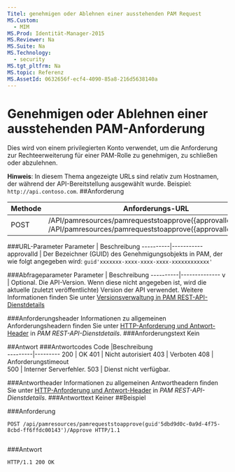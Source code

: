 ```yaml
---
Titel: genehmigen oder Ablehnen einer ausstehenden PAM Request
MS.Custom:
  - MIM
MS.Prod: Identität-Manager-2015
MS.Reviewer: Na
MS.Suite: Na
MS.Technology:
  - security
MS.tgt_pltfrm: Na
MS.topic: Referenz
MS.AssetId: 0632656f-ecf4-4090-85a8-216d5638140a
---
```

# Genehmigen oder Ablehnen einer ausstehenden PAM-Anforderung
Dies wird von einem privilegierten Konto verwendet, um die Anforderung zur Rechteerweiterung für einer PAM-Rolle zu genehmigen, zu schließen oder abzulehnen.

**Hinweis**: In diesem Thema angezeigte URLs sind relativ zum Hostnamen, der während der API-Bereitstellung ausgewählt wurde. Beispiel: `http://api.contoso.com`.
##Anforderung


Methode  |Anforderungs-URL  
---------|---------
POST     |/API/pamresources/pamrequeststoapprove({approvalId)/Approve <br/>/API/pamresources/pamrequeststoapprove({approvalId)/Reject

###URL-Parameter
Parameter | Beschreibung
----------|-----------
approvalId | Der Bezeichner (GUID) des Genehmigungsobjekts in PAM, der wie folgt angegeben wird: `guid'xxxxxxx-xxxx-xxxx-xxxx-xxxxxxxxxxxx'`

###Abfrageparameter
Parameter | Beschreibung
----------|--------------
v | Optional. Die API-Version. Wenn diese nicht angegeben ist, wird die aktuelle (zuletzt veröffentlichte) Version der API verwendet. Weitere Informationen finden Sie unter [Versionsverwaltung in PAM REST-API-Dienstdetails](privileged-access-management-rest-api-service-details.md#Versioning)


###Anforderungsheader
Informationen zu allgemeinen Anforderungsheadern finden Sie unter [HTTP-Anforderung und Antwort-Header](privileged-access-management-rest-api-service-details.md#HttpHeaders) in *PAM REST-API-Dienstdetails*.
###Anforderungstext
Kein

##Antwort
###Antwortcodes
Code  |Beschreibung  
---------|---------
200 | OK
401 | Nicht autorisiert
403 | Verboten
408 | Anforderungstimeout   
500 | Interner Serverfehler.
503 | Dienst nicht verfügbar.

###Antwortheader
Informationen zu allgemeinen Antwortheadern finden Sie unter [HTTP-Anforderung und Antwort-Header](privileged-access-management-rest-api-service-details.md#HttpHeaders) in *PAM REST-API-Dienstdetails*.
###Antworttext
Keiner
##Beispiel

###Anforderung
```
POST /api/pamresources/pamrequeststoapprove(guid'5dbd9d0c-0a9d-4f75-8cbd-ff6ffdc00143')/Approve HTTP/1.1


```
###Antwort
```
HTTP/1.1 200 OK

```       
<!--HONumber=Mar16_HO1-->
